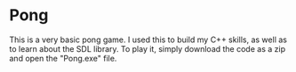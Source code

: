 # Pong
This is a very basic pong game. I used this to build my C++ skills, as well as to learn about the SDL library.
To play it, simply download the code as a zip and open the "Pong.exe" file.
